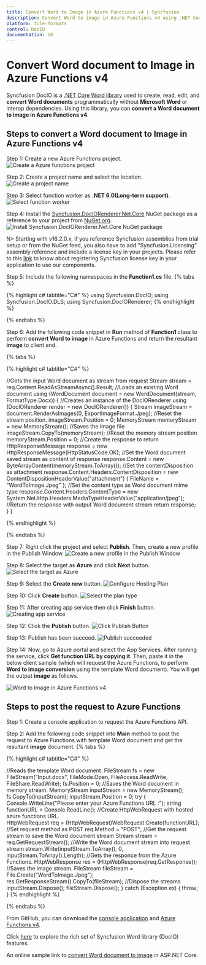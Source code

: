 ```yaml
---
title: Convert Word to Image in Azure Functions v4 | Syncfusion
description: Convert Word to image in Azure Functions v4 using .NET Core Word (DocIO) library without Microsoft Word or interop dependencies.
platform: file-formats
control: DocIO
documentation: UG
---
```


# Convert Word document to Image in Azure Functions v4

Syncfusion DocIO is a [.NET Core Word library](https://www.syncfusion.com/document-processing/word-framework/net/word-library) used to create, read, edit, and **convert Word documents** programmatically without **Microsoft Word** or interop dependencies. Using this library, you can **convert a Word document to image in Azure Functions v4**.

## Steps to convert a Word document to Image in Azure Functions v4

Step 1: Create a new Azure Functions project.
![Create a Azure functions project](Azure_Images/Functions_v1/Azure_Function_WordtoPDF.png)

Step 2: Create a project name and select the location.
![Create a project name](Azure_Images/Functions_v1/Configuration_WordtoImage.png)

Step 3: Select function worker as **.NET 6.0(Long-term support)**.
![Select function worker](Azure_Images/Functions_v4/Additional-Information-WordtoPDF.png)

Step 4: Install the [Syncfusion.DocIORenderer.Net.Core](https://www.nuget.org/packages/Syncfusion.DocIORenderer.Net.Core) NuGet package as a reference to your project from [NuGet.org](https://www.nuget.org/).
![Install Syncfusion.DocIORenderer.Net.Core NuGet package](Azure_Images/Functions_v4/Nuget-Package-WordtoImage.png)

N> Starting with v16.2.0.x, if you reference Syncfusion assemblies from trial setup or from the NuGet feed, you also have to add "Syncfusion.Licensing" assembly reference and include a license key in your projects. Please refer to this [link](https://help.syncfusion.com/common/essential-studio/licensing/overview) to know about registering Syncfusion license key in your application to use our components.

Step 5: Include the following namespaces in the **Function1.cs** file.
{% tabs %}

{% highlight c# tabtitle="C#" %}
using Syncfusion.DocIO;
using Syncfusion.DocIO.DLS;
using Syncfusion.DocIORenderer;
{% endhighlight %}

{% endtabs %}

Step 6: Add the following code snippet in **Run** method of **Function1** class to perform **convert Word to image** in Azure Functions and return the resultant **image** to client end.

{% tabs %}

{% highlight c# tabtitle="C#" %}

//Gets the input Word document as stream from request
Stream stream = req.Content.ReadAsStreamAsync().Result;
//Loads an existing Word document
using (WordDocument document = new WordDocument(stream, FormatType.Docx))
{
    //Creates an instance of the DocIORenderer
    using (DocIORenderer render = new DocIORenderer())
    {
        Stream imageStream = document.RenderAsImages(0, ExportImageFormat.Jpeg);
        //Reset the stream position.
        imageStream.Position = 0;
        MemoryStream memoryStream = new MemoryStream();
        //Saves the image file 
        imageStream.CopyTo(memoryStream);
        //Reset the memory stream position
        memoryStream.Position = 0;
        //Create the response to return
        HttpResponseMessage response = new HttpResponseMessage(HttpStatusCode.OK);
        //Set the Word document saved stream as content of response
        response.Content = new ByteArrayContent(memoryStream.ToArray());
        //Set the contentDisposition as attachment
        response.Content.Headers.ContentDisposition = new ContentDispositionHeaderValue("attachment")
        {
            FileName = "WordToImage.Jpeg"
        };
        //Set the content type as Word document mime type
        response.Content.Headers.ContentType = new System.Net.Http.Headers.MediaTypeHeaderValue("application/jpeg");
        //Return the response with output Word document stream
        return response;
    }
}

{% endhighlight %}

{% endtabs %}

Step 7: Right click the project and select **Publish**. Then, create a new profile in the Publish Window.
![Create a new profile in the Publish Window](Azure_Images/Functions_v1/Publish_WordtoImage.png)

Step 8: Select the target as **Azure** and click **Next** button.
![Select the target as Azure](Azure_Images/Functions_v1/Target_WordtoPDF.png)

Step 9: Select the **Create new** button.
![Configure Hosting Plan](Azure_Images/Functions_v1/Function_Instance_WordtoImage.png)

Step 10: Click **Create** button. 
![Select the plan type](Azure_Images/Functions_v1/Subscription_detail_WordtoImage.png)

Step 11: After creating app service then click **Finish** button. 
![Creating app service](Azure_Images/Functions_v1/Function_Instance_WordtoImage.png)

Step 12: Click the **Publish** button.
![Click Publish Button](Azure_Images/Functions_v1/Before_Publish_WordtoPDF.png)

Step 13: Publish has been succeed.
![Publish succeeded](Azure_Images/Functions_v1/Published_WordtoImage.png)

Step 14: Now, go to Azure portal and select the App Services. After running the service, click **Get function URL by copying it**. Then, paste it in the below client sample (which will request the Azure Functions, to perform **Word to image conversion** using the template Word document). You will get the output **image** as follows.

![Word to Image in Azure Functions v4](WordToPDF_images/Output-WordtoImage.png)

## Steps to post the request to Azure Functions

Step 1: Create a console application to request the Azure Functions API.

Step 2: Add the following code snippet into **Main** method to post the request to Azure Functions with template Word document and get the resultant **image** document.
{% tabs %}

{% highlight c# tabtitle="C#" %}

//Reads the template Word document.
FileStream fs = new FileStream("Input.docx", FileMode.Open, FileAccess.ReadWrite, FileShare.ReadWrite);
fs.Position = 0;
//Saves the Word document in memory stream.
MemoryStream inputStream = new MemoryStream();
fs.CopyTo(inputStream);
inputStream.Position = 0;
try
{
    Console.WriteLine("Please enter your Azure Functions URL :");
    string functionURL = Console.ReadLine();
    //Create HttpWebRequest with hosted azure functions URL.                
    HttpWebRequest req = (HttpWebRequest)WebRequest.Create(functionURL);
    //Set request method as POST
    req.Method = "POST";
    //Get the request stream to save the Word document stream
    Stream stream = req.GetRequestStream();
    //Write the Word document stream into request stream
    stream.Write(inputStream.ToArray(), 0, inputStream.ToArray().Length);
    //Gets the responce from the Azure Functions.
    HttpWebResponse res = (HttpWebResponse)req.GetResponse();
    //Saves the image stream.
    FileStream fileStream = File.Create("WordToImage.Jpeg");
    res.GetResponseStream().CopyTo(fileStream);
    //Dispose the streams
    inputStream.Dispose();
    fileStream.Dispose();
}
catch (Exception ex)
{
    throw;
}
{% endhighlight %}

{% endtabs %}

From GitHub, you can download the [console application](https://github.com/SyncfusionExamples/DocIO-Examples/tree/main/Word-to-Image-conversion/Convert-Word-to-image/Azure/Azure_Functions/Console_Application) and [Azure Functions v4](https://github.com/SyncfusionExamples/DocIO-Examples/tree/main/Word-to-Image-conversion/Convert-Word-to-image/Azure/Azure_Functions/Azure_Functions_v4).

Click [here](https://www.syncfusion.com/document-processing/word-framework/net-core) to explore the rich set of Syncfusion Word library (DocIO) features. 

An online sample link to [convert Word document to image](https://ej2.syncfusion.com/aspnetcore/Word/WordToPDF#/bootstrap5) in ASP.NET Core. 

